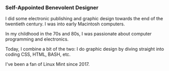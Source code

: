 ### Self-Appointed Benevolent Designer

I did some electronic publishing and graphic design towards the end of the twentieth century. I was into early Macintosh computers.

In my childhood in the 70s and 80s, I was passionate about computer programming and electronics.

Today, I combine a bit of the two: I do graphic design by diving straight into coding CSS, HTML, BASH, etc.

I've been a fan of Linux Mint since 2017.

